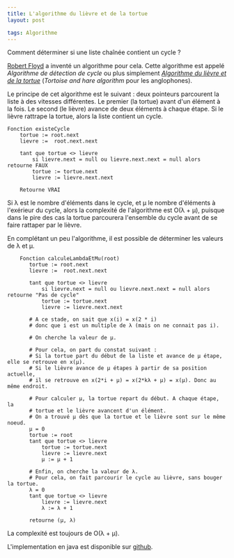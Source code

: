 ```yaml
---
title: L'algorithme du lièvre et de la tortue
layout: post

tags: Algorithme
---
```


Comment déterminer si une liste chaînée contient un cycle ?

[Robert Floyd](http://fr.wikipedia.org/wiki/Robert_Floyd) a inventé un algorithme pour cela. Cette algorithme est appelé *Algorithme de détection de cycle* ou plus simplement *[Algorithme du lièvre et de la tortue](http://fr.wikipedia.org/wiki/Algorithme_du_li%C3%A8vre_et_de_la_tortue)* (*Tortoise and hare algorithm* pour les anglophones).

Le principe de cet algorithme est le suivant : deux pointeurs parcourent la liste à des vitesses différentes. Le premier (la tortue) avant d'un élément à la fois. Le second (le lièvre) avance de deux éléments à chaque étape. Si le lièvre rattrape la tortue, alors la liste contient un cycle.

    Fonction existeCycle
        tortue := root.next
        lievre :=  root.next.next

        tant que tortue <> lievre
            si lievre.next = null ou lievre.next.next = null alors retourne FAUX
            tortue := tortue.next
            lievre := lievre.next.next

        Retourne VRAI

Si λ est le nombre d'éléments dans le cycle, et μ le nombre d'éléments à l'exérieur du cycle, alors la complexité de l'algorithme est O(λ + μ), puisque dans le pire des cas la tortue parcourera l'ensemble du cycle avant de se faire rattaper par le lièvre.

En complétant un peu l'algorithme, il est possible de déterminer les valeurs de λ et μ.

        Fonction calculeLambdaEtMu(root)
           tortue := root.next
           lievre :=  root.next.next

           tant que tortue <> lievre
               si lievre.next = null ou lievre.next.next = null alors retourne "Pas de cycle"
               tortue := tortue.next
               lievre := lievre.next.next

           # A ce stade, on sait que x(i) = x(2 * i)
           # donc que i est un multiple de λ (mais on ne connait pas i).

           # On cherche la valeur de μ.

           # Pour cela, on part du constat suivant :
           # Si la tortue part du début de la liste et avance de μ étape, elle se retrouve en x(μ).
           # Si le lièvre avance de μ étapes à partir de sa position actuelle,
           # il se retrouve en x(2*i + μ) = x(2*kλ + μ) = x(μ). Donc au même endroit.

           # Pour calculer μ, la tortue repart du début. A chaque étape, la
           # tortue et le lièvre avancent d'un élément.
           # On a trouvé μ dès que la tortue et le lièvre sont sur le même noeud.
           μ = 0
           tortue := root
           tant que tortue <> lievre
               tortue := tortue.next
               lievre := lievre.next
               μ := μ + 1

           # Enfin, on cherche la valeur de λ.
           # Pour cela, on fait parcourir le cycle au lièvre, sans bouger la tortue.
           λ = 0
           tant que tortue <> lievre
               lievre := lievre.next
               λ := λ + 1

           retourne (μ, λ)


La complexité est toujours de O(λ + μ).

L'implementation en java est disponible sur [github](https://github.com/OlivierBourgain/AlgoInJava/tree/master/src/com/obourgain/algo/tortoiseandhare).